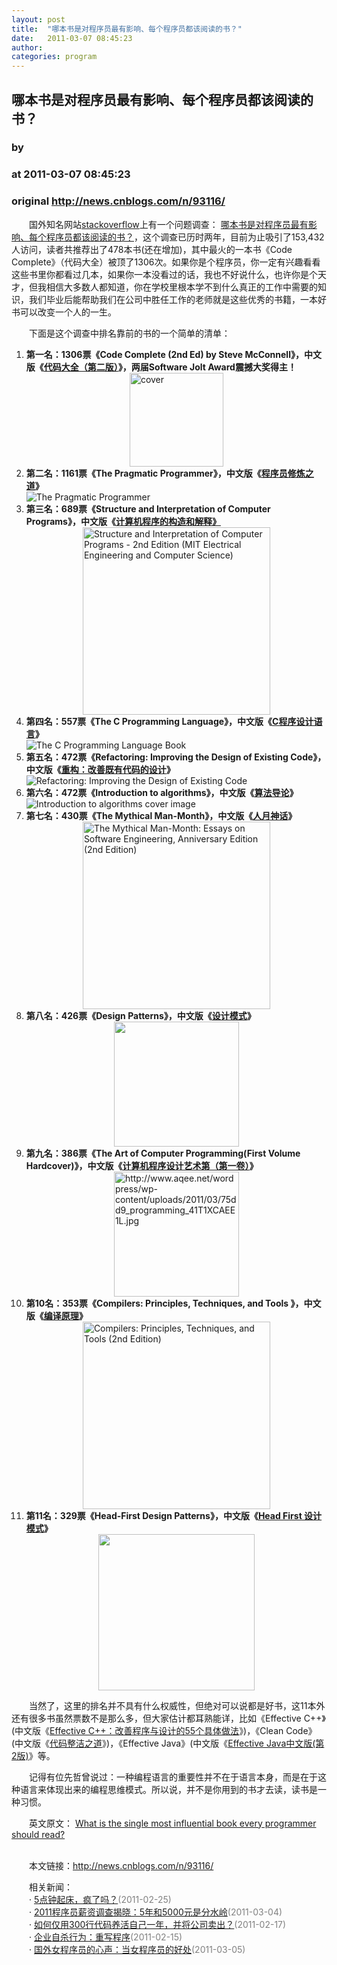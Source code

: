 ```yaml
---
layout: post
title:  "哪本书是对程序员最有影响、每个程序员都该阅读的书？"
date:   2011-03-07 08:45:23
author: 
categories: program
---
```


## 哪本书是对程序员最有影响、每个程序员都该阅读的书？
### by 
### at 2011-03-07 08:45:23
### original <http://news.cnblogs.com/n/93116/>

<p>　　国外知名网站<a href="http://stackoverflow.com/">stackoverflow</a>上有一个问题调查： <a href="http://stackoverflow.com/questions/1711/what-is-the-single-most-influential-book-every-programmer-should-read?tab=votes#tab-top">哪本书是对程序员最有影响、每个程序员都该阅读的书？</a>，这个调查已历时两年，目前为止吸引了153,432人访问，读者共推荐出了478本书(还在增加)，其中最火的一本书《Code Complete》（代码大全）被顶了1306次。如果你是个程序员，你一定有兴趣看看这些书里你都看过几本，如果你一本没看过的话，我也不好说什么，也许你是个天才，但我相信大多数人都知道，你在学校里根本学不到什么真正的工作中需要的知识，我们毕业后能帮助我们在公司中胜任工作的老师就是这些优秀的书籍，一本好书可以改变一个人的一生。</p>
<p>　　下面是这个调查中排名靠前的书的一个简单的清单：</p>
<ol>
<li> <strong>第一名：1306票《Code Complete (2nd Ed) by Steve McConnell》，中文版《<a href="http://goo.gl/6Relk">代码大全（第二版）</a>》，两届Software Jolt Award震撼大奖得主！</strong><br><img style="display:block;margin-left:auto;margin-right:auto" src="http://www.aqee.net/wordpress/wp-content/uploads/2011/03/728-4.jpg" alt="cover" width="150"></li>
<li> <strong>第二名：1161票《The Pragmatic Programmer》，中文版《<a href="http://goo.gl/Ck4eu">程序员修炼之道</a>》</strong><br><img style="display:block;margin-left:auto;margin-right:auto" src="http://www.aqee.net/wordpress/wp-content/uploads/2011/03/tpp.jpg" alt="The Pragmatic Programmer"></li>
<li> <strong>第三名：689票《Structure and Interpretation of Computer Programs》，中文版《<a href="http://goo.gl/FfAWv">计算机程序的构造和解释》</a></strong><br><img style="display:block;margin-left:auto;margin-right:auto" src="http://www.aqee.net/wordpress/wp-content/uploads/2011/03/SL500_AA300_.jpg" border="0" alt="Structure and Interpretation of Computer Programs - 2nd Edition (MIT Electrical Engineering and Computer Science)" width="300" height="300"></li>
<li> <strong>第四名：557票《The C Programming Language》，中文版《<a href="http://goo.gl/16KtH">C程序设计语言</a>》</strong><br><img style="display:block;margin-left:auto;margin-right:auto" src="http://www.aqee.net/wordpress/wp-content/uploads/2011/03/the-c-programming-language.jpg" alt="The C Programming Language Book"></li>
<li> <strong>第五名：472票《Refactoring: Improving the Design of Existing Code》，中文版《<a href="http://goo.gl/KM0pz">重构：改善既有代码的设计</a>》</strong><br><img style="display:block;margin-left:auto;margin-right:auto" src="http://www.aqee.net/wordpress/wp-content/uploads/2011/03/41191.jpg" alt="Refactoring: Improving the Design of Existing Code"></li>
<li> <strong>第六名：472票《Introduction to algorithms》，中文版《<a href="http://goo.gl/xmpOE">算法导论</a>》</strong><br><img style="display:block;margin-left:auto;margin-right:auto" src="http://www.aqee.net/wordpress/wp-content/uploads/2011/03/SL500_AA240_.jpg" alt="Introduction to algorithms cover image"></li>
<li> <strong>第七名：430票《The Mythical Man-Month》，中文版《<a href="http://goo.gl/3co2L">人月神话</a>》</strong><br><img style="display:block;margin-left:auto;margin-right:auto" src="http://www.aqee.net/wordpress/wp-content/uploads/2011/03/AA300_.jpg" border="0" alt="The Mythical Man-Month: Essays on Software Engineering, Anniversary Edition (2nd Edition)" width="300" height="300"></li>
<li> <strong>第八名：426票《Design Patterns》，中文版《<a href="http://goo.gl/XiLHo">设计模式</a>》</strong><br><img style="display:block;margin-left:auto;margin-right:auto" src="http://www.aqee.net/wordpress/wp-content/uploads/2011/03/LZZZZZZZ.jpg" alt="" width="200"></li>
<li> <strong>第九名：386票《The Art of Computer Programming(First Volume Hardcover)》，中文版《<a href="http://goo.gl/aGrcc">计算机程序设计艺术第（第一卷）</a>》</strong><br><img style="display:block;margin-left:auto;margin-right:auto" src="http://www.aqee.net/wordpress/wp-content/uploads/2011/03/75dd9_programming_41T1XCAEE1L.jpg" alt="http://www.aqee.net/wordpress/wp-content/uploads/2011/03/75dd9_programming_41T1XCAEE1L.jpg" width="200"></li>
<li> <strong>第10名：353票《Compilers: Principles, Techniques, and Tools 》，中文版《<a href="http://goo.gl/ujnx9">编译原理</a>》</strong><br><img style="display:block;margin-left:auto;margin-right:auto" src="http://www.aqee.net/wordpress/wp-content/uploads/2011/03/SL500_AA300_1.jpg" border="0" alt="Compilers: Principles, Techniques, and Tools (2nd Edition)" width="300" height="300"></li>
<li> <strong>第11名：329票《Head-First Design Patterns》，中文版《<a href="http://goo.gl/rbUI8">Head First 设计模式</a>》</strong><br><img style="display:block;margin-left:auto;margin-right:auto" src="http://www.aqee.net/wordpress/wp-content/uploads/2011/03/hfdp.jpg" alt="" width="250"></li>
</ol>
<p>　　当然了，这里的排名并不具有什么权威性，但绝对可以说都是好书，这11本外还有很多书虽然票数不是那么多，但大家估计都耳熟能详，比如《Effective C++》(中文版《<a href="http://goo.gl/oO1rV">Effective C++：改善程序与设计的55个具体做法</a>》)，《Clean Code》(中文版《<a href="http://goo.gl/TLcw6">代码整洁之道</a>》)，《Effective Java》(中文版《<a href="http://goo.gl/ixwNn">Effective Java中文版(第2版)</a>》等。</p>
<p>　　记得有位先哲曾说过：一种编程语言的重要性并不在于语言本身，而是在于这种语言来体现出来的编程思维模式。所以说，并不是你用到的书才去读，读书是一种习惯。</p>
<p>　　英文原文： <a href="http://stackoverflow.com/questions/1711/what-is-the-single-most-influential-book-every-programmer-should-read?tab=votes#tab-top">What is the single most influential book every programmer should read?</a></p><p><br>　　本文链接：<a href="http://news.cnblogs.com/n/93116/">http://news.cnblogs.com/n/93116/</a></p><p>　　相关新闻：<br>　　· <a href="http://news.cnblogs.com/n/92099/">5点钟起床，疯了吗？</a><span style="color:gray">(2011-02-25)</span><br>　　· <a href="http://news.cnblogs.com/n/92874/">2011程序员薪资调查揭晓：5年和5000元是分水岭</a><span style="color:gray">(2011-03-04)</span><br>　　· <a href="http://news.cnblogs.com/n/91259/">如何仅用300行代码养活自己一年，并将公司卖出？</a><span style="color:gray">(2011-02-17)</span><br>　　· <a href="http://news.cnblogs.com/n/90987/">企业自杀行为：重写程序</a><span style="color:gray">(2011-02-15)</span><br>　　· <a href="http://news.cnblogs.com/n/92996/">国外女程序员的心声：当女程序员的好处</a><span style="color:gray">(2011-03-05)</span><br></p><img src="http://news.cnblogs.com/news/rssclick.aspx?id=93116" width="1" height="1" alt="">